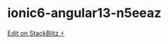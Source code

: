 # ionic6-angular13-n5eeaz

[Edit on StackBlitz ⚡️](https://stackblitz.com/edit/ionic6-angular13-n5eeaz)
